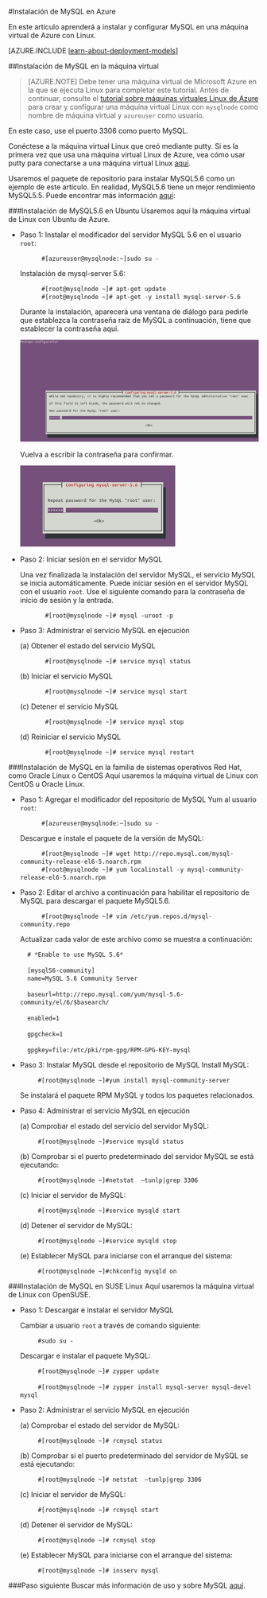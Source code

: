 <properties
	pageTitle="Configuración de MySQL en una máquina virtual Linux | Microsoft Azure"
	description="Aprenda a instalar la pila de MySQL en una máquina virtual de Linux (sistema operativo de la familia Ubuntu o RedHat) en Azure"
	services="virtual-machines"
	documentationCenter=""
	authors="SuperScottz"
	manager="timlt"
	editor=""
	tags="azure-resource-manager,azure-service-management"/>

<tags
	ms.service="virtual-machines"
	ms.workload="infrastructure-services"
	ms.tgt_pltfrm="vm-linux"
	ms.devlang="na"
	ms.topic="article"
	ms.date="02/01/2016"
	ms.author="mingzhan"/>


#Instalación de MySQL en Azure


En este artículo aprenderá a instalar y configurar MySQL en una máquina virtual de Azure con Linux.

[AZURE.INCLUDE [learn-about-deployment-models](../../includes/learn-about-deployment-models-both-include.md)]


##Instalación de MySQL en la máquina virtual

> [AZURE.NOTE] Debe tener una máquina virtual de Microsoft Azure en la que se ejecuta Linux para completar este tutorial. Antes de continuar, consulte el [tutorial sobre máquinas virtuales Linux de Azure](virtual-machines-linux-tutorial.md) para crear y configurar una máquina virtual Linux con `mysqlnode` como nombre de máquina virtual y `azureuser` como usuario.

En este caso, use el puerto 3306 como puerto MySQL.

Conéctese a la máquina virtual Linux que creó mediante putty. Si es la primera vez que usa una máquina virtual Linux de Azure, vea cómo usar putty para conectarse a una máquina virtual Linux [aquí](virtual-machines-linux-use-ssh-key.md).

Usaremos el paquete de repositorio para instalar MySQL5.6 como un ejemplo de este artículo. En realidad, MySQL5.6 tiene un mejor rendimiento MySQL5.5. Puede encontrar más información [aquí](http://www.mysqlperformanceblog.com/2013/02/18/is-mysql-5-6-slower-than-mysql-5-5/):


###Instalación de MySQL5.6 en Ubuntu
Usaremos aquí la máquina virtual de Linux con Ubuntu de Azure.

- Paso 1: Instalar el modificador del servidor MySQL 5.6 en el usuario `root`:

            #[azureuser@mysqlnode:~]sudo su -

    Instalación de mysql-server 5.6:

            #[root@mysqlnode ~]# apt-get update
            #[root@mysqlnode ~]# apt-get -y install mysql-server-5.6

    Durante la instalación, aparecerá una ventana de diálogo para pedirle que establezca la contraseña raíz de MySQL a continuación, tiene que establecer la contraseña aquí.

    ![imagen](./media/virtual-machines-linux-install-mysql/virtual-machines-linux-install-mysql-p1.png)


    Vuelva a escribir la contraseña para confirmar.

    ![imagen](./media/virtual-machines-linux-install-mysql/virtual-machines-linux-install-mysql-p2.png)

- Paso 2: Iniciar sesión en el servidor MySQL

    Una vez finalizada la instalación del servidor MySQL, el servicio MySQL se inicia automáticamente. Puede iniciar sesión en el servidor MySQL con el usuario `root`. Use el siguiente comando para la contraseña de inicio de sesión y la entrada.

             #[root@mysqlnode ~]# mysql -uroot -p

- Paso 3: Administrar el servicio MySQL en ejecución

    (a) Obtener el estado del servicio MySQL

             #[root@mysqlnode ~]# service mysql status

    (b) Iniciar el servicio MySQL

             #[root@mysqlnode ~]# service mysql start

    (c) Detener el servicio MySQL

             #[root@mysqlnode ~]# service mysql stop

    (d) Reiniciar el servicio MySQL

             #[root@mysqlnode ~]# service mysql restart


###Instalación de MySQL en la familia de sistemas operativos Red Hat, como Oracle Linux o CentOS
Aquí usaremos la máquina virtual de Linux con CentOS u Oracle Linux.

- Paso 1: Agregar el modificador del repositorio de MySQL Yum al usuario `root`:

            #[azureuser@mysqlnode:~]sudo su -

    Descargue e instale el paquete de la versión de MySQL:

            #[root@mysqlnode ~]# wget http://repo.mysql.com/mysql-community-release-el6-5.noarch.rpm
            #[root@mysqlnode ~]# yum localinstall -y mysql-community-release-el6-5.noarch.rpm

- Paso 2: Editar el archivo a continuación para habilitar el repositorio de MySQL para descargar el paquete MySQL5.6.

            #[root@mysqlnode ~]# vim /etc/yum.repos.d/mysql-community.repo

    Actualizar cada valor de este archivo como se muestra a continuación:

        # *Enable to use MySQL 5.6*

        [mysql56-community]
        name=MySQL 5.6 Community Server

        baseurl=http://repo.mysql.com/yum/mysql-5.6-community/el/6/$basearch/

        enabled=1

        gpgcheck=1

        gpgkey=file:/etc/pki/rpm-gpg/RPM-GPG-KEY-mysql

- Paso 3: Instalar MySQL desde el repositorio de MySQL Install MySQL:

           #[root@mysqlnode ~]#yum install mysql-community-server

    Se instalará el paquete RPM MySQL y todos los paquetes relacionados.

- Paso 4: Administrar el servicio MySQL en ejecución

    (a) Comprobar el estado del servicio del servidor MySQL:

           #[root@mysqlnode ~]#service mysqld status

    (b) Comprobar si el puerto predeterminado del servidor MySQL se está ejecutando:

           #[root@mysqlnode ~]#netstat  –tunlp|grep 3306


    (c) Iniciar el servidor de MySQL:

           #[root@mysqlnode ~]#service mysqld start

    (d) Detener el servidor de MySQL:

           #[root@mysqlnode ~]#service mysqld stop

    (e) Establecer MySQL para iniciarse con el arranque del sistema:

           #[root@mysqlnode ~]#chkconfig mysqld on


###Instalación de MySQL en SUSE Linux
Aquí usaremos la máquina virtual de Linux con OpenSUSE.

- Paso 1: Descargar e instalar el servidor MySQL

    Cambiar a usuario `root` a través de comando siguiente:

           #sudo su -

    Descargar e instalar el paquete MySQL:

           #[root@mysqlnode ~]# zypper update

           #[root@mysqlnode ~]# zypper install mysql-server mysql-devel mysql

- Paso 2: Administrar el servicio MySQL en ejecución

    (a) Comprobar el estado del servidor de MySQL:

           #[root@mysqlnode ~]# rcmysql status

    (b) Comprobar si el puerto predeterminado del servidor de MySQL se está ejecutando:

           #[root@mysqlnode ~]# netstat  –tunlp|grep 3306


    (c) Iniciar el servidor de MySQL:

           #[root@mysqlnode ~]# rcmysql start

    (d) Detener el servidor de MySQL:

           #[root@mysqlnode ~]# rcmysql stop

    (e) Establecer MySQL para iniciarse con el arranque del sistema:

           #[root@mysqlnode ~]# insserv mysql

###Paso siguiente
Buscar más información de uso y sobre MySQL [aquí](https://www.mysql.com/).

<!---HONumber=AcomDC_0204_2016-->
